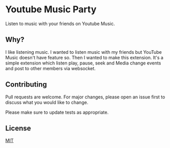 # Youtube Music Party

Listen to music with your friends on Youtube Music.

## Why?

I like listening music.
I wanted to listen music with my friends but YouTube Music doesn't have feature so.
Then I wanted to make this extension.
It's a simple extension which listen play, pause, seek and Media
change events and post to other members via websocket.

## Contributing
Pull requests are welcome. For major changes, please open an issue first to discuss what you would like to change.

Please make sure to update tests as appropriate.

## License
[MIT](https://choosealicense.com/licenses/mit/)
